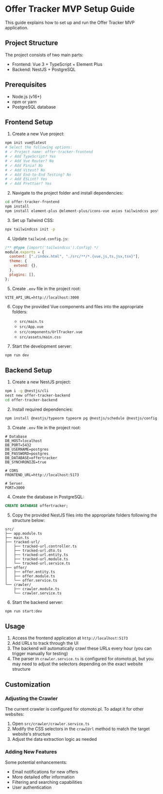 # Offer Tracker MVP Setup Guide

This guide explains how to set up and run the Offer Tracker MVP application.

## Project Structure

The project consists of two main parts:

- Frontend: Vue 3 + TypeScript + Element Plus
- Backend: NestJS + PostgreSQL

## Prerequisites

- Node.js (v16+)
- npm or yarn
- PostgreSQL database

## Frontend Setup

1. Create a new Vue project:

```bash
npm init vue@latest
# Select the following options:
# ✓ Project name: offer-tracker-frontend
# ✓ Add TypeScript? Yes
# ✓ Add Vue Router? No
# ✓ Add Pinia? No
# ✓ Add Vitest? No
# ✓ Add End-to-End Testing? No
# ✓ Add ESLint? Yes
# ✓ Add Prettier? Yes
```

2. Navigate to the project folder and install dependencies:

```bash
cd offer-tracker-frontend
npm install
npm install element-plus @element-plus/icons-vue axios tailwindcss postcss autoprefixer
```

3. Set up Tailwind CSS:

```bash
npx tailwindcss init -p
```

4. Update `tailwind.config.js`:

```javascript
/** @type {import('tailwindcss').Config} */
module.exports = {
  content: ["./index.html", "./src/**/*.{vue,js,ts,jsx,tsx}"],
  theme: {
    extend: {},
  },
  plugins: [],
};
```

5. Create `.env` file in the project root:

```
VITE_API_URL=http://localhost:3000
```

6. Copy the provided Vue components and files into the appropriate folders:

   - `src/main.ts`
   - `src/App.vue`
   - `src/components/UrlTracker.vue`
   - `src/assets/main.css`

7. Start the development server:

```bash
npm run dev
```

## Backend Setup

1. Create a new NestJS project:

```bash
npm i -g @nestjs/cli
nest new offer-tracker-backend
cd offer-tracker-backend
```

2. Install required dependencies:

```bash
npm install @nestjs/typeorm typeorm pg @nestjs/schedule @nestjs/config class-validator class-transformer cheerio axios
```

3. Create `.env` file in the project root:

```
# Database
DB_HOST=localhost
DB_PORT=5432
DB_USERNAME=postgres
DB_PASSWORD=postgres
DB_DATABASE=offertracker
DB_SYNCHRONIZE=true

# CORS
FRONTEND_URL=http://localhost:5173

# Server
PORT=3000
```

4. Create the database in PostgreSQL:

```sql
CREATE DATABASE offertracker;
```

5. Copy the provided NestJS files into the appropriate folders following the structure below:

```
src/
├── app.module.ts
├── main.ts
├── tracked-url/
│   ├── tracked-url.controller.ts
│   ├── tracked-url.dto.ts
│   ├── tracked-url.entity.ts
│   ├── tracked-url.module.ts
│   └── tracked-url.service.ts
├── offer/
│   ├── offer.entity.ts
│   ├── offer.module.ts
│   └── offer.service.ts
└── crawler/
    ├── crawler.module.ts
    └── crawler.service.ts
```

6. Start the backend server:

```bash
npm run start:dev
```

## Usage

1. Access the frontend application at `http://localhost:5173`
2. Add URLs to track through the UI
3. The backend will automatically crawl these URLs every hour (you can trigger manually for testing)
4. The parser in `crawler.service.ts` is configured for otomoto.pl, but you may need to adjust the selectors depending on the exact website structure

## Customization

### Adjusting the Crawler

The current crawler is configured for otomoto.pl. To adapt it for other websites:

1. Open `src/crawler/crawler.service.ts`
2. Modify the CSS selectors in the `crawlUrl` method to match the target website's structure
3. Adjust the data extraction logic as needed

### Adding New Features

Some potential enhancements:

- Email notifications for new offers
- More detailed offer information
- Filtering and searching capabilities
- User authentication

